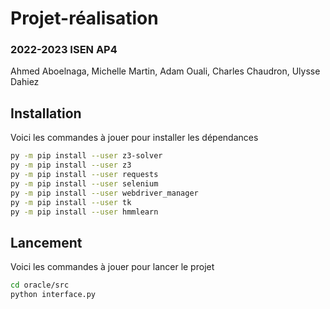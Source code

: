 # Projet-réalisation

### 2022-2023 ISEN AP4

Ahmed Aboelnaga, Michelle Martin, Adam Ouali, Charles Chaudron, Ulysse Dahiez

## Installation

Voici les commandes à jouer pour installer les dépendances

```bash
py -m pip install --user z3-solver
py -m pip install --user z3
py -m pip install --user requests
py -m pip install --user selenium
py -m pip install --user webdriver_manager
py -m pip install --user tk
py -m pip install --user hmmlearn
```

## Lancement

Voici les commandes à jouer pour lancer le projet

```bash
cd oracle/src
python interface.py
```

